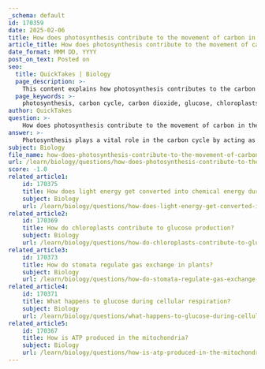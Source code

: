 ```yaml
---
_schema: default
id: 170359
date: 2025-02-06
title: How does photosynthesis contribute to the movement of carbon in the carbon cycle?
article_title: How does photosynthesis contribute to the movement of carbon in the carbon cycle?
date_format: MMM DD, YYYY
post_on_text: Posted on
seo:
  title: QuickTakes | Biology
  page_description: >-
    This content explains how photosynthesis contributes to the carbon cycle by absorbing carbon dioxide, producing glucose, and facilitating carbon transfer through ecosystems.
  page_keywords: >-
    photosynthesis, carbon cycle, carbon dioxide, glucose, chloroplasts, ecosystem, food chain, cellular respiration, carbon transfer, decomposition
author: QuickTakes
question: >-
    How does photosynthesis contribute to the movement of carbon in the carbon cycle?
answer: >-
    Photosynthesis plays a vital role in the carbon cycle by acting as a primary mechanism for the uptake of carbon dioxide (CO₂) from the atmosphere and converting it into organic matter. Here’s a detailed explanation of how photosynthesis contributes to the movement of carbon within the carbon cycle:\n\n### The Process of Photosynthesis\nPhotosynthesis occurs in the chloroplasts of plant cells, where light energy is captured by chlorophyll. The overall chemical reaction for photosynthesis can be summarized by the equation:\n\n$$\n6 \text{CO}_2 + 6 \text{H}_2\text{O} + \text{light energy} \rightarrow \text{C}_6\text{H}_{12}\text{O}_6 + 6 \text{O}_2\n$$\n\nIn this process:\n- **Carbon Dioxide Uptake**: Plants absorb CO₂ from the atmosphere through small openings in their leaves called stomata. This reduces the concentration of carbon in the air.\n- **Production of Glucose**: The absorbed CO₂ is then converted into glucose (C₆H₁₂O₆), a carbon-rich compound that serves as an energy source for the plant and other organisms that consume it.\n\n### Carbon Transfer in the Ecosystem\n1. **Food Chain Dynamics**: The glucose produced during photosynthesis is not only used by the plants for energy but also serves as a fundamental building block for other organisms in the ecosystem. When herbivores eat plants, they assimilate the carbon stored in glucose. This carbon is then transferred through the food chain as carnivores consume herbivores.\n  \n2. **Cellular Respiration**: Plants and other organisms utilize glucose for energy through cellular respiration, which releases CO₂ back into the atmosphere. The equation for cellular respiration can be represented as:\n\n$$\n\text{C}_6\text{H}_{12}\text{O}_6 + 6 \text{O}_2 \rightarrow 6 \text{CO}_2 + 6 \text{H}_2\text{O} + \text{energy}\n$$\n\nThis process illustrates the cyclical nature of carbon movement, where carbon is continuously exchanged between the atmosphere and living organisms.\n\n3. **Decomposition**: When organisms die, decomposition occurs, breaking down their bodies and releasing carbon back into the environment in the form of carbon-containing compounds. This process recycles carbon and nutrients, supporting new life and maintaining the carbon cycle.\n\n### Conclusion\nIn summary, photosynthesis is crucial for the carbon cycle as it captures atmospheric CO₂, converts it into organic compounds, and facilitates the transfer of carbon through various trophic levels in ecosystems. This process not only supports plant life but also sustains the entire food web, highlighting the interconnectedness of life and the importance of carbon cycling in maintaining ecological balance.
subject: Biology
file_name: how-does-photosynthesis-contribute-to-the-movement-of-carbon-in-the-carbon-cycle.md
url: /learn/biology/questions/how-does-photosynthesis-contribute-to-the-movement-of-carbon-in-the-carbon-cycle
score: -1.0
related_article1:
    id: 170375
    title: How does light energy get converted into chemical energy during photosynthesis?
    subject: Biology
    url: /learn/biology/questions/how-does-light-energy-get-converted-into-chemical-energy-during-photosynthesis
related_article2:
    id: 170369
    title: How do chloroplasts contribute to glucose production?
    subject: Biology
    url: /learn/biology/questions/how-do-chloroplasts-contribute-to-glucose-production
related_article3:
    id: 170373
    title: How do stomata regulate gas exchange in plants?
    subject: Biology
    url: /learn/biology/questions/how-do-stomata-regulate-gas-exchange-in-plants
related_article4:
    id: 170371
    title: What happens to glucose during cellular respiration?
    subject: Biology
    url: /learn/biology/questions/what-happens-to-glucose-during-cellular-respiration
related_article5:
    id: 170367
    title: How is ATP produced in the mitochondria?
    subject: Biology
    url: /learn/biology/questions/how-is-atp-produced-in-the-mitochondria
---
```


&nbsp;
